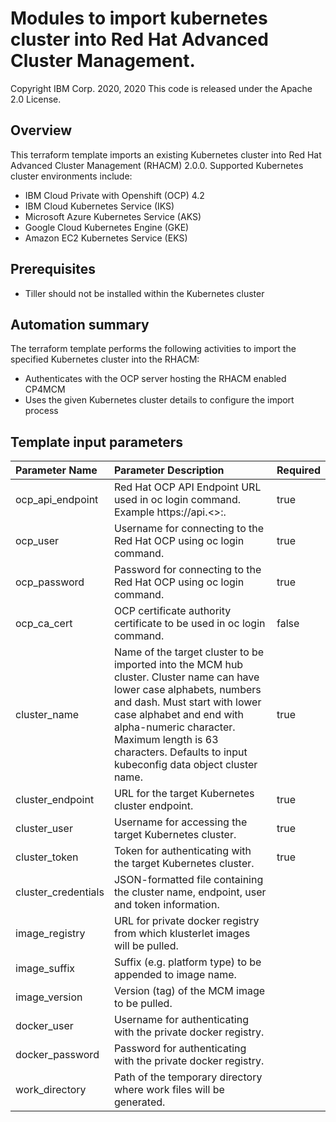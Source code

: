 # Modules to import kubernetes cluster into Red Hat Advanced Cluster Management. 
Copyright IBM Corp. 2020, 2020
This code is released under the Apache 2.0 License.

## Overview
This terraform template imports an existing Kubernetes cluster into Red Hat Advanced Cluster Management (RHACM) 2.0.0.
Supported Kubernetes cluster environments include:
* IBM Cloud Private with Openshift (OCP) 4.2
* IBM Cloud Kubernetes Service (IKS)
* Microsoft Azure Kubernetes Service (AKS)
* Google Cloud Kubernetes Engine (GKE)
* Amazon EC2 Kubernetes Service (EKS)

## Prerequisites
* Tiller should not be installed within the Kubernetes cluster

## Automation summary
The terraform template performs the following activities to import the specified Kubernetes cluster into the RHACM:
* Authenticates with the OCP server hosting the RHACM enabled CP4MCM
* Uses the given Kubernetes cluster details to configure the import process

## Template input parameters

| Parameter Name                  | Parameter Description | Required |
| :---                            | :--- | :--- |
| ocp_api_endpoint                | Red Hat OCP API Endpoint URL used in oc login command. Example https://api.<>:<port>. | true |
| ocp_user                		  | Username for connecting to the Red Hat OCP using oc login command. | true |
| ocp_password                    | Password for connecting to the Red Hat OCP using oc login command. | true |
| ocp_ca_cert                     | OCP certificate authority certificate to be used in oc login command. | false |
| cluster_name                    | Name of the target cluster to be imported into the MCM hub cluster. Cluster name can have lower case alphabets, numbers and dash. Must start with lower case alphabet and end with alpha-numeric character. Maximum length is 63 characters. Defaults to input kubeconfig data object cluster name. | true |
| cluster_endpoint                | URL for the target Kubernetes cluster endpoint. | true |
| cluster_user                    | Username for accessing the target Kubernetes cluster. | true |
| cluster_token                   | Token for authenticating with the target Kubernetes cluster. | true |
| cluster_credentials             | JSON-formatted file containing the cluster name, endpoint, user and token information.| | 
| image_registry                  | URL for private docker registry from which klusterlet images will be pulled. | |
| image_suffix                    | Suffix (e.g. platform type) to be appended to image name. | |
| image_version                   | Version (tag) of the MCM image to be pulled. | |
| docker_user                     | Username for authenticating with the private docker registry. | |
| docker_password                 | Password for authenticating with the private docker registry. | |
| work_directory				  | Path of the temporary directory where work files will be generated. | | 